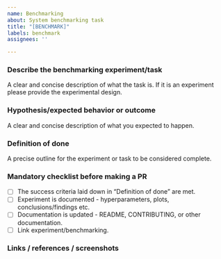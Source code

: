 ```yaml
---
name: Benchmarking
about: System benchmarking task
title: "[BENCHMARK]"
labels: benchmark
assignees: ''

---
```


### Describe the benchmarking experiment/task
A clear and concise description of what the task is. If it is an experiment please provide the experimental design.

### Hypothesis/expected behavior or outcome
A clear and concise description of what you expected to happen.

### Definition of done
A precise outline for the experiment or task to be considered complete.

### Mandatory checklist before making a PR
* [ ] The success criteria laid down in “Definition of done” are met.
* [ ] Experiment is documented - hyperparameters, plots, conclusions/findings etc.
* [ ] Documentation is updated - README, CONTRIBUTING, or other documentation.
* [ ] Link experiment/benchmarking.

<!-- Base checklist. Don’t hesitate to adapt it to your use-case. -->

### Links / references / screenshots
<!-- For ex: link to CI job, experiment runs, etc. -->
